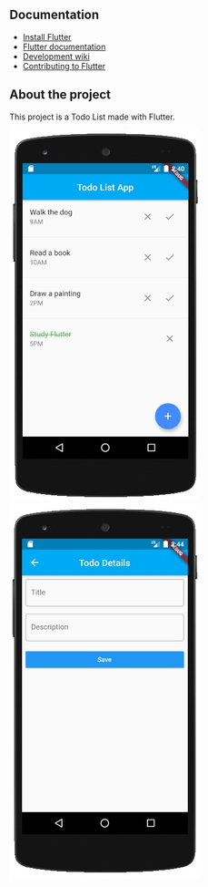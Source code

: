 ## Documentation

* [Install Flutter](https://flutter.dev/get-started/)
* [Flutter documentation](https://flutter.dev/docs)
* [Development wiki](https://github.com/flutter/flutter/wiki)
* [Contributing to Flutter](https://github.com/flutter/flutter/blob/master/CONTRIBUTING.md)

## About the project

This project is a Todo List made with Flutter.

![](todo_list.jpg)
![](todo_details.jpg)
